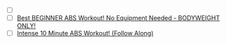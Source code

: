 
- [ ] []()
- [ ] [Best BEGINNER ABS Workout! No Equipment Needed - BODYWEIGHT ONLY!](https://www.youtube.com/watch?v=TEZZdxS4Wvg&ab_channel=FrankMedrano)
- [ ] [Intense 10 Minute ABS Workout! (Follow Along)](https://www.youtube.com/watch?v=yZ3IMT4iapg)
